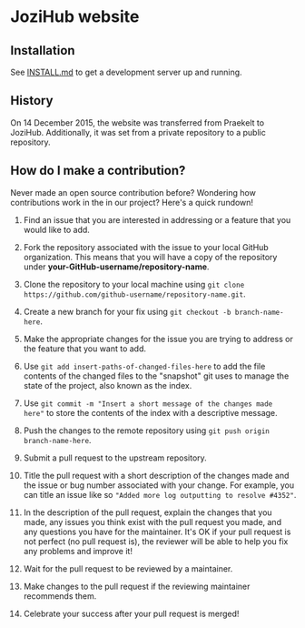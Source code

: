 # JoziHub website
## Installation
See [INSTALL.md](INSTALL.md) to get a development server up and running.

## History
On 14 December 2015, the website was transferred from Praekelt to JoziHub.
Additionally, it was set from a private repository to a public repository.

## How do I make a contribution?

Never made an open source contribution before? Wondering how contributions work in the in our project? Here's a quick rundown!

1. Find an issue that you are interested in addressing or a feature that you would like to add.
    
1. Fork the repository associated with the issue to your local GitHub organization. This means that you will have a copy of the repository under **your-GitHub-username/repository-name**.
    
1. Clone the repository to your local machine using `git clone https://github.com/github-username/repository-name.git`.

1. Create a new branch for your fix using `git checkout -b branch-name-here`.
    
1. Make the appropriate changes for the issue you are trying to address or the feature that you want to add.
    
1. Use `git add insert-paths-of-changed-files-here` to add the file contents of the changed files to the "snapshot" git uses to manage the state of the project, also known as the index.

1. Use `git commit -m "Insert a short message of the changes made here"` to store the contents of the index with a descriptive message.

1. Push the changes to the remote repository using `git push origin branch-name-here`.
    
1. Submit a pull request to the upstream repository.
    
1. Title the pull request with a short description of the changes made and the issue or bug number associated with your change. For example, you can title an issue like so `"Added more log outputting to resolve #4352"`.
    
1. In the description of the pull request, explain the changes that you made, any issues you think exist with the pull request you made, and any questions you have for the maintainer. It's OK if your pull request is not perfect (no pull request is), the reviewer will be able to help you fix any problems and improve it!

1. Wait for the pull request to be reviewed by a maintainer.

1. Make changes to the pull request if the reviewing maintainer recommends them.

1. Celebrate your success after your pull request is merged!
